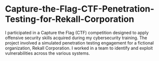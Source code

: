 # Capture-the-Flag-CTF-Penetration-Testing-for-Rekall-Corporation
I participated in a Capture the Flag (CTF) competition designed to apply offensive security skills acquired during my cybersecurity training. The project involved a simulated penetration testing engagement for a fictional organization, Rekall Corporation. I worked in a team to identify and exploit vulnerabilities across the various systems.

